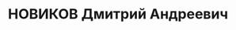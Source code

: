 ---
title: НОВИКОВ Дмитрий Андреевич
description: "1905, м. Алчевськ, українець, член ВКП(б), освіта початкова, прож.:\
  \ м. Кіровськ, секретар шахткому шахти № 22 ім. Кірова \n  Військовою колегією Верховного\
  \ суду СРСР 1 грудня 1937 р. засуджений до розстрілу. Страчений 2 грудня 1937 р.\
  \ \n  Реабілітований у 1957 р."
---